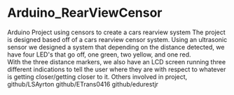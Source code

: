# Arduino_RearViewCensor
Arduino Project using censors to create a cars rearview system
The project is designed based off of a cars rearview censor system. Using an ultrasonic sensor we designed a system that depending on the distance detected, we have four LED's that go off, one green, two yellow, and one red.  
With the three distance markers, we also have an LCD screen running three different indications to tell the user where they are with respect to whatever is getting closer/getting closer to it. 
Others involved in project, github/LSAyrton github/ETrans0416 github/edurestjr 
